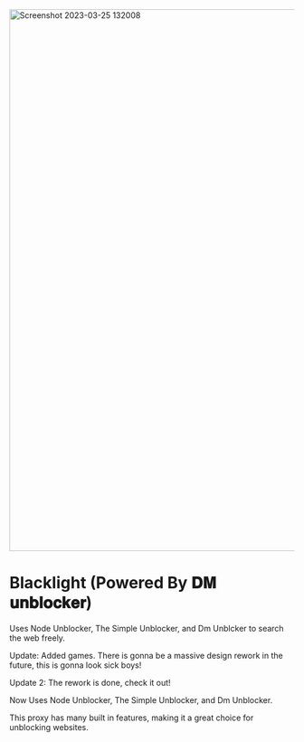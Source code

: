 
<img width="958" alt="Screenshot 2023-03-25 132008" src="https://user-images.githubusercontent.com/119009502/227739673-473dea2e-f048-47eb-a098-2bb8d1dfc644.png">

#  Blacklight (Powered By 𝐃𝐌 𝐮𝐧𝐛𝐥𝐨𝐜𝐤𝐞𝐫)
Uses Node Unblocker, The Simple Unblocker, and Dm Unblcker to search the web freely. 

Update: Added games. There is gonna be a massive design rework in the future, this is gonna look sick boys!

Update 2: The rework is done, check it out!

Now Uses Node Unblocker, The Simple Unblocker, and Dm Unblocker.

This proxy has many built in features, making it a great choice for unblocking websites.

